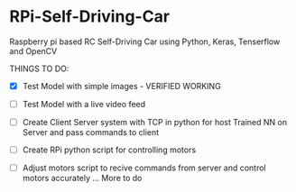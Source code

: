 # RPi-Self-Driving-Car
Raspberry pi based RC Self-Driving Car using Python, Keras, Tenserflow and OpenCV

THINGS TO DO:
  - [X] Test Model with simple images - VERIFIED WORKING
  - [ ] Test Model with a live video feed
  - [ ] Create Client Server system with TCP in python for host Trained NN on Server and pass commands to client
  - [ ] Create RPi python script for controlling motors
  - [ ] Adjust motors script to recive commands from server and control motors accurately
  ... More to do
  
